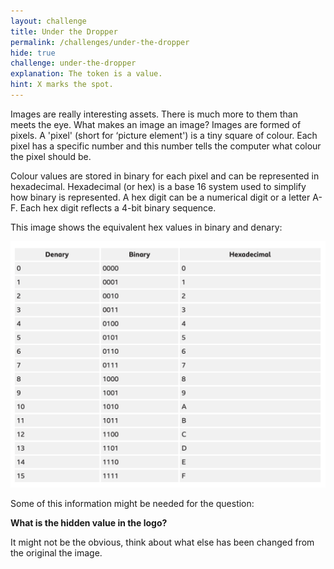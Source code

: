 ```yaml
---
layout: challenge
title: Under the Dropper
permalink: /challenges/under-the-dropper
hide: true
challenge: under-the-dropper
explanation: The token is a value.
hint: X marks the spot.
---
```


Images are really interesting assets. There is much more to them than meets the eye. What makes an image an image? Images are formed of pixels. A 'pixel' (short for ‘picture element') is a tiny square of colour. Each pixel has a specific number and this number tells the computer what colour the pixel should be. 

Colour values are stored in binary for each pixel and can be represented in hexadecimal. Hexadecimal (or hex) is a base 16 system used to simplify how binary is represented. A hex digit can be a numerical digit or a letter A-F. Each hex digit reflects a 4-bit binary sequence.

This image shows the equivalent hex values in binary and denary:

![image][img]

[img]: /assets/img/hex.png "Challenge image"

Some of this information might be needed for the question:

**What is the hidden value in the logo?**

It might not be the obvious, think about what else has been changed from the original the image.
